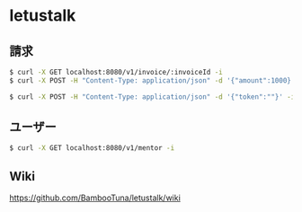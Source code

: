 # letustalk


## 請求
```bash
$ curl -X GET localhost:8080/v1/invoice/:invoiceId -i
$ curl -X POST -H "Content-Type: application/json" -d '{"amount":1000}' localhost:8080/v1/invoice -i

$ curl -X POST -H "Content-Type: application/json" -d '{"token":""}' -i localhost:8080/v1/pay/:invoiceId
```

## ユーザー
```bash
$ curl -X GET localhost:8080/v1/mentor -i
```


## Wiki
https://github.com/BambooTuna/letustalk/wiki

